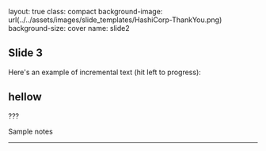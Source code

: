layout: true
class: compact
background-image: url(../../assets/images/slide_templates/HashiCorp-ThankYou.png)
background-size: cover
name: slide2

## Slide 3

Here's an example of incremental text (hit left to progress):

## hellow 


???

Sample notes 

---